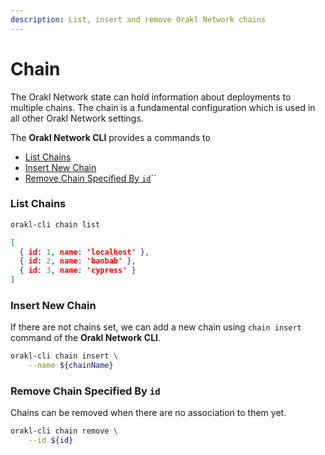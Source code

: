 ```yaml
---
description: List, insert and remove Orakl Network chains
---
```


# Chain

The Orakl Network state can hold information about deployments to multiple chains. The chain is a fundamental configuration which is used in all other Orakl Network settings.

The **Orakl Network CLI** provides a commands to

* [List Chains](chain.md#list-chains)
* [Insert New Chain](chain.md#insert-new-chain)
* [Remove Chain Specified By `id`](chain.md#remove-chain-specified-by-id)``

### List Chains

```sh
orakl-cli chain list
```

```json
[
  { id: 1, name: 'localhost' },
  { id: 2, name: 'baobab' },
  { id: 3, name: 'cypress' }
]
```

### Insert New Chain

If there are not chains set, we can add a new chain using `chain insert` command of the **Orakl Network CLI**.

```sh
orakl-cli chain insert \
    --name ${chainName}
```

### Remove Chain Specified By `id`

Chains can be removed when there are no association to them yet.

```sh
orakl-cli chain remove \
    --id ${id}
```
